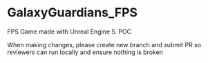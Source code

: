 # GalaxyGuardians_FPS
FPS Game made with Unreal Engine 5. POC

When making changes, please create new branch and submit PR so reviewers can run locally and ensure nothing is broken
